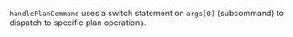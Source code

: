 `handlePlanCommand` uses a switch statement on `args[0]` (subcommand) to dispatch to specific plan operations.